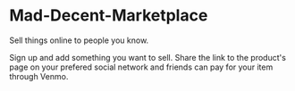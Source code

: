 Mad-Decent-Marketplace
======================

Sell things online to people you know. 

Sign up and add something you want to sell. 
Share the link to the product's page on your prefered social network and friends can pay for your item through Venmo. 
